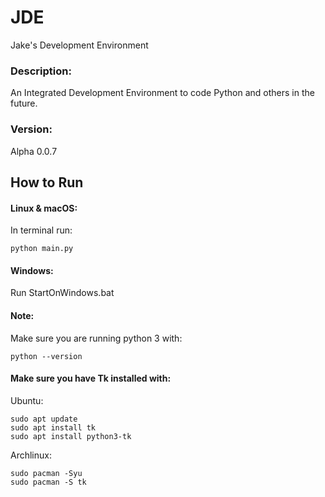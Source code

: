 # JDE
Jake's Development Environment

### Description:
An Integrated Development Environment to code Python and others in the future.

### Version:
Alpha 0.0.7

## How to Run
#### Linux & macOS:
In terminal run:
```
python main.py
```

#### Windows:
Run StartOnWindows.bat

#### Note:
Make sure you are running python 3 with:
```
python --version
```

#### Make sure you have Tk installed with:
Ubuntu:
```
sudo apt update
sudo apt install tk
sudo apt install python3-tk
```
Archlinux:
```
sudo pacman -Syu
sudo pacman -S tk
```
